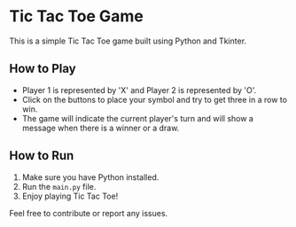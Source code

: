 # Tic Tac Toe Game

This is a simple Tic Tac Toe game built using Python and Tkinter.

## How to Play
- Player 1 is represented by 'X' and Player 2 is represented by 'O'.
- Click on the buttons to place your symbol and try to get three in a row to win.
- The game will indicate the current player's turn and will show a message when there is a winner or a draw.

## How to Run
1. Make sure you have Python installed.
2. Run the `main.py` file.
3. Enjoy playing Tic Tac Toe!

Feel free to contribute or report any issues.
